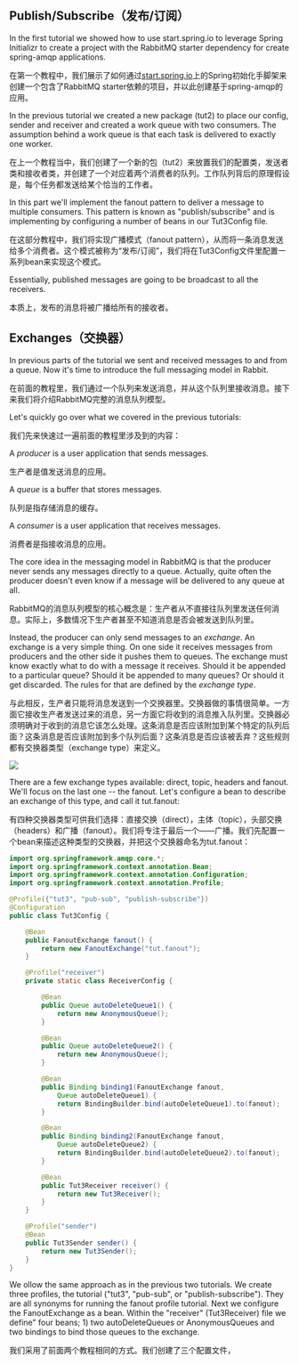 ## Publish/Subscribe（发布/订阅）

In the first tutorial we showed how to use start.spring.io to leverage Spring Initializr to create a project with the RabbitMQ starter dependency for create spring-amqp applications.

在第一个教程中，我们展示了如何通过[start.spring.io](https://start.spring.io/)上的Spring初始化手脚架来创建一个包含了RabbitMQ starter依赖的项目，并以此创建基于spring-amqp的应用。

In the previous tutorial we created a new package \(tut2\) to place our config, sender and receiver and created a work queue with two consumers. The assumption behind a work queue is that each task is delivered to exactly one worker.

在上一个教程当中，我们创建了一个新的包（tut2）来放置我们的配置类，发送者类和接收者类，并创建了一个对应着两个消费者的队列。工作队列背后的原理假设是，每个任务都发送给某个恰当的工作者。

In this part we'll implement the fanout pattern to deliver a message to multiple consumers. This pattern is known as "publish/subscribe" and is implementing by configuring a number of beans in our Tut3Config file.

在这部分教程中，我们将实现广播模式（fanout pattern），从而将一条消息发送给多个消费者。这个模式被称为“发布/订阅”，我们将在Tut3Config文件里配置一系列bean来实现这个模式。

Essentially, published messages are going to be broadcast to all the receivers.

本质上，发布的消息将被广播给所有的接收者。

## Exchanges（交换器）

In previous parts of the tutorial we sent and received messages to and from a queue. Now it's time to introduce the full messaging model in Rabbit.

在前面的教程里，我们通过一个队列来发送消息，并从这个队列里接收消息。接下来我们将介绍RabbitMQ完整的消息队列模型。

Let's quickly go over what we covered in the previous tutorials:

我们先来快速过一遍前面的教程里涉及到的内容：

A _producer_ is a user application that sends messages.

生产者是值发送消息的应用。

A _queue_ is a buffer that stores messages.

队列是指存储消息的缓存。

A _consumer_ is a user application that receives messages.

消费者是指接收消息的应用。

The core idea in the messaging model in RabbitMQ is that the producer never sends any messages directly to a queue. Actually, quite often the producer doesn't even know if a message will be delivered to any queue at all.

RabbitMQ的消息队列模型的核心概念是：生产者从不直接往队列里发送任何消息。实际上，多数情况下生产者甚至不知道消息是否会被发送到队列里。

Instead, the producer can only send messages to an _exchange_. An exchange is a very simple thing. On one side it receives messages from producers and the other side it pushes them to queues. The exchange must know exactly what to do with a message it receives. Should it be appended to a particular queue? Should it be appended to many queues? Or should it get discarded. The rules for that are defined by the _exchange type_.

与此相反，生产者只能将消息发送到一个交换器里。交换器做的事情很简单。一方面它接收生产者发送过来的消息，另一方面它将收到的消息推入队列里。交换器必须明确对于收到的消息它该怎么处理。这条消息是否应该附加到某个特定的队列后面？这条消息是否应该附加到多个队列后面？这条消息是否应该被丢弃？这些规则都有交换器类型（exchange type）来定义。

![](https://www.rabbitmq.com/img/tutorials/exchanges.png)

There are a few exchange types available: direct, topic, headers and fanout. We'll focus on the last one -- the fanout. Let's configure a bean to describe an exchange of this type, and call it tut.fanout:

有四种交换器类型可供我们选择：直接交换（direct），主体（topic），头部交换（headers）和广播（fanout）。我们将专注于最后一个——广播。我们先配置一个bean来描述这种类型的交换器，并把这个交换器命名为tut.fanout：

```java
import org.springframework.amqp.core.*;
import org.springframework.context.annotation.Bean;
import org.springframework.context.annotation.Configuration;
import org.springframework.context.annotation.Profile;

@Profile({"tut3", "pub-sub", "publish-subscribe"})
@Configuration
public class Tut3Config {

    @Bean
    public FanoutExchange fanout() {
        return new FanoutExchange("tut.fanout");
    }

    @Profile("receiver")
    private static class ReceiverConfig {

        @Bean
        public Queue autoDeleteQueue1() {
            return new AnonymousQueue();
        }

        @Bean
        public Queue autoDeleteQueue2() {
            return new AnonymousQueue();
        }

        @Bean
        public Binding binding1(FanoutExchange fanout,
            Queue autoDeleteQueue1) {
            return BindingBuilder.bind(autoDeleteQueue1).to(fanout);
        }

        @Bean
        public Binding binding2(FanoutExchange fanout,
            Queue autoDeleteQueue2) {
            return BindingBuilder.bind(autoDeleteQueue2).to(fanout);
        }

        @Bean
        public Tut3Receiver receiver() {
            return new Tut3Receiver();
        }
    }

    @Profile("sender")
    @Bean
    public Tut3Sender sender() {
        return new Tut3Sender();
    }
}
```

We ollow the same approach as in the previous two tutorials. We create three profiles, the tutorial \("tut3", "pub-sub", or "publish-subscribe"\). They are all synonyms for running the fanout profile tutorial. Next we configure the FanoutExchange as a bean. Within the "receiver" \(Tut3Receiver\) file we define" four beans; 1\) two autoDeleteQueues or AnonymousQueues and two bindings to bind those queues to the exchange.

我们采用了前面两个教程相同的方式。我们创建了三个配置文件，

